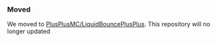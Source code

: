 ### Moved
We moved to [PlusPlusMC/LiquidBouncePlusPlus](https://github.com/PlusPlusMC/LiquidBouncePlusPlus).
This repository will no longer updated
